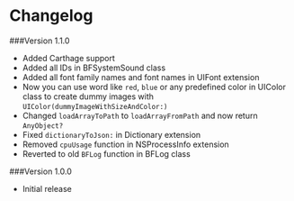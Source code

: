 Changelog
=========
###Version 1.1.0
- Added Carthage support
- Added all IDs in BFSystemSound class
- Added all font family names and font names in UIFont extension
- Now you can use word like ```red```, ```blue``` or any predefined color in UIColor class to create dummy images with ```UIColor(dummyImageWithSizeAndColor:)```
- Changed ```loadArrayToPath``` to ```loadArrayFromPath``` and now return ```AnyObject?```
- Fixed ```dictionaryToJson:``` in Dictionary extension
- Removed ```cpuUsage``` function in NSProcessInfo extension
- Reverted to old ```BFLog``` function in BFLog class

###Version 1.0.0
- Initial release
